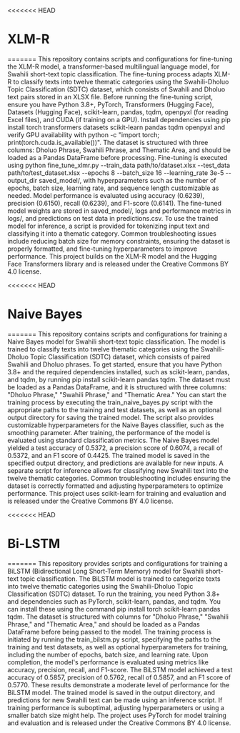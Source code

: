 <<<<<<< HEAD
# XLM-R
=======
This repository contains scripts and configurations for fine-tuning the XLM-R model, a transformer-based multilingual language model, for Swahili short-text topic classification. The fine-tuning process adapts XLM-R to classify texts into twelve thematic categories using the Swahili-Dholuo Topic Classification (SDTC) dataset, which consists of Swahili and Dholuo text pairs stored in an XLSX file. Before running the fine-tuning script, ensure you have Python 3.8+, PyTorch, Transformers (Hugging Face), Datasets (Hugging Face), scikit-learn, pandas, tqdm, openpyxl (for reading Excel files), and CUDA (if training on a GPU). Install dependencies using pip install torch transformers datasets scikit-learn pandas tqdm openpyxl and verify GPU availability with python -c "import torch; print(torch.cuda.is_available())". The dataset is structured with three columns: Dholuo Phrase, Swahili Phrase, and Thematic Area, and should be loaded as a Pandas DataFrame before processing. Fine-tuning is executed using python fine_tune_xlmr.py --train_data path/to/dataset.xlsx --test_data path/to/test_dataset.xlsx --epochs 8 --batch_size 16 --learning_rate 3e-5 --output_dir saved_model/, with hyperparameters such as the number of epochs, batch size, learning rate, and sequence length customizable as needed. Model performance is evaluated using accuracy (0.6239), precision (0.6150), recall (0.6239), and F1-score (0.6141). The fine-tuned model weights are stored in saved_model/, logs and performance metrics in logs/, and predictions on test data in predictions.csv. To use the trained model for inference, a script is provided for tokenizing input text and classifying it into a thematic category. Common troubleshooting issues include reducing batch size for memory constraints, ensuring the dataset is properly formatted, and fine-tuning hyperparameters to improve performance. This project builds on the XLM-R model and the Hugging Face Transformers library and is released under the Creative Commons BY 4.0 license.

<<<<<<< HEAD
# Naive Bayes
=======
This repository contains scripts and configurations for training a Naive Bayes model for Swahili short-text topic classification. The model is trained to classify texts into twelve thematic categories using the Swahili-Dholuo Topic Classification (SDTC) dataset, which consists of paired Swahili and Dholuo phrases. To get started, ensure that you have Python 3.8+ and the required dependencies installed, such as scikit-learn, pandas, and tqdm, by running pip install scikit-learn pandas tqdm. The dataset must be loaded as a Pandas DataFrame, and it is structured with three columns: "Dholuo Phrase," "Swahili Phrase," and "Thematic Area." You can start the training process by executing the train_naive_bayes.py script with the appropriate paths to the training and test datasets, as well as an optional output directory for saving the trained model. The script also provides customizable hyperparameters for the Naive Bayes classifier, such as the smoothing parameter.
After training, the performance of the model is evaluated using standard classification metrics. The Naive Bayes model yielded a test accuracy of 0.5372, a precision score of 0.6074, a recall of 0.5372, and an F1 score of 0.4425. The trained model is saved in the specified output directory, and predictions are available for new inputs. A separate script for inference allows for classifying new Swahili text into the twelve thematic categories. Common troubleshooting includes ensuring the dataset is correctly formatted and adjusting hyperparameters to optimize performance. This project uses scikit-learn for training and evaluation and is released under the Creative Commons BY 4.0 license.

<<<<<<< HEAD
# Bi-LSTM
=======
This repository provides scripts and configurations for training a BiLSTM (Bidirectional Long Short-Term Memory) model for Swahili short-text topic classification. The BiLSTM model is trained to categorize texts into twelve thematic categories using the Swahili-Dholuo Topic Classification (SDTC) dataset. To run the training, you need Python 3.8+ and dependencies such as PyTorch, scikit-learn, pandas, and tqdm. You can install these using the command pip install torch scikit-learn pandas tqdm. The dataset is structured with columns for "Dholuo Phrase," "Swahili Phrase," and "Thematic Area," and should be loaded as a Pandas DataFrame before being passed to the model. The training process is initiated by running the train_bilstm.py script, specifying the paths to the training and test datasets, as well as optional hyperparameters for training, including the number of epochs, batch size, and learning rate.
Upon completion, the model's performance is evaluated using metrics like accuracy, precision, recall, and F1-score. The BiLSTM model achieved a test accuracy of 0.5857, precision of 0.5762, recall of 0.5857, and an F1 score of 0.5770. These results demonstrate a moderate level of performance for the BiLSTM model. The trained model is saved in the output directory, and predictions for new Swahili text can be made using an inference script. If training performance is suboptimal, adjusting hyperparameters or using a smaller batch size might help. The project uses PyTorch for model training and evaluation and is released under the Creative Commons BY 4.0 license.

